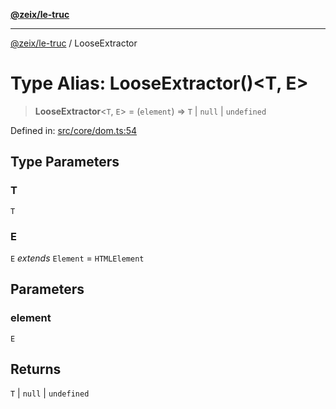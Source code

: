 [**@zeix/le-truc**](../README.md)

***

[@zeix/le-truc](../globals.md) / LooseExtractor

# Type Alias: LooseExtractor()\<T, E\>

> **LooseExtractor**\<`T`, `E`\> = (`element`) => `T` \| `null` \| `undefined`

Defined in: [src/core/dom.ts:54](https://github.com/zeixcom/ui-element/blob/230cd6cc9b2252d1741350e7be8be3e04b6f2cf4/src/core/dom.ts#L54)

## Type Parameters

### T

`T`

### E

`E` *extends* `Element` = `HTMLElement`

## Parameters

### element

`E`

## Returns

`T` \| `null` \| `undefined`
